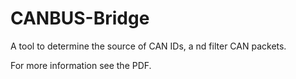 # CANBUS-Bridge
A tool to determine the source of CAN IDs, a nd filter CAN packets.

For more information see the PDF.
